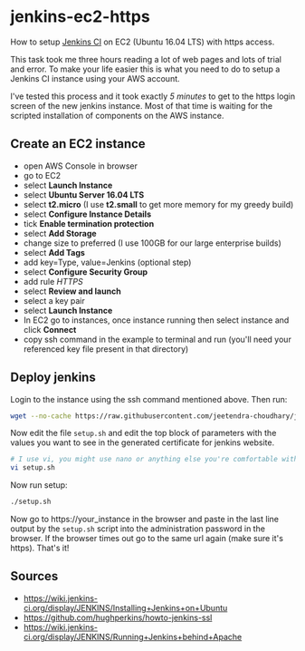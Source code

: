 # jenkins-ec2-https
How to setup [Jenkins CI](https://jenkins.io/) on EC2 (Ubuntu 16.04 LTS) with https access.

This task took me three hours reading a lot of web pages and lots of trial and error. To make your life easier this is what you need to do to setup a Jenkins CI instance using your AWS account.

I've tested this process and it took exactly *5 minutes* to get to the https login screen of the new jenkins instance. Most of that time is waiting for the scripted installation of components on the AWS instance.

## Create an EC2 instance
* open AWS Console in browser
* go to EC2
* select **Launch Instance**
* select **Ubuntu Server 16.04 LTS**
* select **t2.micro** (I use **t2.small** to get more memory for my greedy build)
* select **Configure Instance Details**
* tick **Enable termination protection**
* select **Add Storage**
* change size to preferred (I use 100GB for our large enterprise builds)
* select **Add Tags**
* add key=Type, value=Jenkins (optional step)
* select **Configure Security Group**
* add rule *HTTPS*
* select **Review and launch**
* select a key pair
* select **Launch Instance**
* In EC2 go to instances, once instance running then select instance and click **Connect**
* copy ssh command in the example to terminal and run (you'll need your referenced key file present in that directory)

## Deploy jenkins
Login to the instance using the ssh command mentioned above. Then run:
```bash
wget --no-cache https://raw.githubusercontent.com/jeetendra-choudhary/jenkins-ec2-https/master/setup.sh && chmod +x setup.sh
```
Now edit the file `setup.sh` and edit the top block of parameters with the values you want to see in the generated certificate for jenkins website.
```bash
# I use vi, you might use nano or anything else you're comfortable with
vi setup.sh
```
Now run setup:
```bash
./setup.sh
```
Now go to https://your_instance in the browser and paste in the last line output by the `setup.sh` script into the administration password in the browser. If the browser times out go to the same url again (make sure it's https). That's it!

## Sources
* https://wiki.jenkins-ci.org/display/JENKINS/Installing+Jenkins+on+Ubuntu
* https://github.com/hughperkins/howto-jenkins-ssl
* https://wiki.jenkins-ci.org/display/JENKINS/Running+Jenkins+behind+Apache

